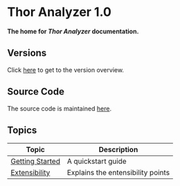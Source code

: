 # Thor Analyzer 1.0

**The home for *Thor Analyzer* documentation.**

## Versions

Click [here](https://github.com/ChilliCream/thor-analyzer-docs) to get to the version overview.

## Source Code

The source code is maintained [here](https://github.com/ChilliCream/thor-analyzer).

## Topics

| Topic | Description |
| ----- | ----------- |
| [Getting Started](docs/Getting-Started.md) | A quickstart guide |
| [Extensibility](docs/Extensibility.md) | Explains the entensibility points |